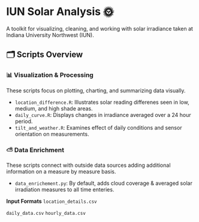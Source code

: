 # IUN Solar Analysis 🌞

A toolkit for visualizing, cleaning, and working with solar irradiance taken at Indiana University Northwest (IUN).

## 🗂️ Scripts Overview

### 📊 Visualization & Processing
These scripts focus on plotting, charting, and summarizing data visually.
* `location_difference.R`: Illustrates solar reading differenes seen in low, medium, and high shade areas.
* `daily_curve.R`: Displays changes in irradiance averaged over a 24 hour period.
* `tilt_and_weather.R`: Examines effect of daily conditions and sensor orientation on measurements.

### ⛅ Data Enrichment
These scripts connect with outside data sources adding additional information on a measure by measure basis.
* `data_enrichement.py`: By default, adds cloud coverage & averaged solar irradiation measures to all time enteries.

**Input Formats**
`location_details.csv`

`daily_data.csv`
`hourly_data.csv`
